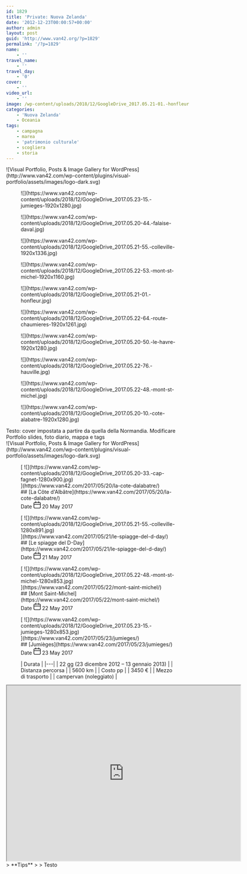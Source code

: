 ```yaml
---
id: 1829
title: 'Private: Nuova Zelanda'
date: '2012-12-23T00:00:57+00:00'
author: admin
layout: post
guid: 'http://www.van42.org/?p=1829'
permalink: '/?p=1829'
name:
    - ''
travel_name:
    - ''
travel_day:
    - '0'
cover:
    - ''
video_url:
    - ''
image: /wp-content/uploads/2018/12/GoogleDrive_2017.05.21-01.-honfleur.jpg
categories:
    - 'Nuova Zelanda'
    - Oceania
tags:
    - campagna
    - marea
    - 'patrimonio culturale'
    - scogliera
    - storia
---
```


<div class="wp-container-38 wp-block-columns has-2-columns"><div class="wp-container-36 wp-block-column"><div class="wp-block-visual-portfolio"><div class="vp-portfolio vp-uid-e0800eb6 vp-id-501" data-vp-content-source="images" data-vp-items-click-action="" data-vp-items-gap="15" data-vp-items-gap-vertical="" data-vp-items-style="default" data-vp-layout="slider" data-vp-next-page-url="" data-vp-pagination="load-more" data-vp-slider-arrows="false" data-vp-slider-autoplay="3" data-vp-slider-autoplay-hover-pause="false" data-vp-slider-bullets="true" data-vp-slider-bullets-dynamic="false" data-vp-slider-centered-slides="true" data-vp-slider-effect="slide" data-vp-slider-free-mode="true" data-vp-slider-free-mode-sticky="false" data-vp-slider-items-height="60%" data-vp-slider-items-min-height="" data-vp-slider-loop="true" data-vp-slider-mousewheel="false" data-vp-slider-slides-per-view="1" data-vp-slider-speed="1.5" data-vp-slider-thumbnails="false"><div class="vp-portfolio__preloader-wrap"><div class="vp-portfolio__preloader"> ![Visual Portfolio, Posts & Image Gallery for WordPress](http://www.van42.com/wp-content/plugins/visual-portfolio/assets/images/logo-dark.svg) </div> </div><div class="vp-portfolio__items-wrap"><div class="vp-portfolio__items vp-portfolio__items-style-default vp-portfolio__items-show-overlay-hover"><div class="vp-portfolio__item-wrap vp-portfolio__item-uid-29cbe859" data-vp-filter=""><div class="vp-portfolio__item-popup" data-vp-popup-img="https://www.van42.com/wp-content/uploads/2018/12/GoogleDrive_2017.05.23-15.-jumieges.jpg" data-vp-popup-img-size="1920x1280" data-vp-popup-img-srcset="https://www.van42.com/wp-content/uploads/2018/12/GoogleDrive_2017.05.23-15.-jumieges.jpg 2688w, https://www.van42.com/wp-content/uploads/2018/12/GoogleDrive_2017.05.23-15.-jumieges-300x200.jpg 300w, https://www.van42.com/wp-content/uploads/2018/12/GoogleDrive_2017.05.23-15.-jumieges-768x512.jpg 768w, https://www.van42.com/wp-content/uploads/2018/12/GoogleDrive_2017.05.23-15.-jumieges-1024x683.jpg 1024w, https://www.van42.com/wp-content/uploads/2018/12/GoogleDrive_2017.05.23-15.-jumieges-500x333.jpg 500w, https://www.van42.com/wp-content/uploads/2018/12/GoogleDrive_2017.05.23-15.-jumieges-800x533.jpg 800w, https://www.van42.com/wp-content/uploads/2018/12/GoogleDrive_2017.05.23-15.-jumieges-1280x853.jpg 1280w, https://www.van42.com/wp-content/uploads/2018/12/GoogleDrive_2017.05.23-15.-jumieges-1920x1280.jpg 1920w" data-vp-popup-md-img="https://www.van42.com/wp-content/uploads/2018/12/GoogleDrive_2017.05.23-15.-jumieges.jpg" data-vp-popup-md-img-size="800x533" data-vp-popup-sm-img="https://www.van42.com/wp-content/uploads/2018/12/GoogleDrive_2017.05.23-15.-jumieges.jpg" data-vp-popup-sm-img-size="500x333" style="display: none;">### normandy 4.1 – cover 1

 </div> <figure class="vp-portfolio__item"><div class="vp-portfolio__item-img-wrap"><div class="vp-portfolio__item-img"> ![](https://www.van42.com/wp-content/uploads/2018/12/GoogleDrive_2017.05.23-15.-jumieges-1920x1280.jpg)<div class="vp-portfolio__item-img-overlay"> </div> </div></div><figcaption class="vp-portfolio__item-overlay vp-portfolio__item-align-center"> </figcaption> </figure> </div><div class="vp-portfolio__item-wrap vp-portfolio__item-uid-23538d45" data-vp-filter=""><div class="vp-portfolio__item-popup" data-vp-popup-img="https://www.van42.com/wp-content/uploads/2018/12/GoogleDrive_2017.05.20-44.-falaise-daval.jpg" data-vp-popup-img-size="1800x1189" data-vp-popup-img-srcset="https://www.van42.com/wp-content/uploads/2018/12/GoogleDrive_2017.05.20-44.-falaise-daval.jpg 1800w, https://www.van42.com/wp-content/uploads/2018/12/GoogleDrive_2017.05.20-44.-falaise-daval-300x198.jpg 300w, https://www.van42.com/wp-content/uploads/2018/12/GoogleDrive_2017.05.20-44.-falaise-daval-768x507.jpg 768w, https://www.van42.com/wp-content/uploads/2018/12/GoogleDrive_2017.05.20-44.-falaise-daval-1024x676.jpg 1024w, https://www.van42.com/wp-content/uploads/2018/12/GoogleDrive_2017.05.20-44.-falaise-daval-500x330.jpg 500w, https://www.van42.com/wp-content/uploads/2018/12/GoogleDrive_2017.05.20-44.-falaise-daval-800x528.jpg 800w, https://www.van42.com/wp-content/uploads/2018/12/GoogleDrive_2017.05.20-44.-falaise-daval-1280x846.jpg 1280w" data-vp-popup-md-img="https://www.van42.com/wp-content/uploads/2018/12/GoogleDrive_2017.05.20-44.-falaise-daval.jpg" data-vp-popup-md-img-size="800x528" data-vp-popup-sm-img="https://www.van42.com/wp-content/uploads/2018/12/GoogleDrive_2017.05.20-44.-falaise-daval.jpg" data-vp-popup-sm-img-size="500x330" style="display: none;">### normandy 1.8 – cover 2

 </div> <figure class="vp-portfolio__item"><div class="vp-portfolio__item-img-wrap"><div class="vp-portfolio__item-img"> ![](https://www.van42.com/wp-content/uploads/2018/12/GoogleDrive_2017.05.20-44.-falaise-daval.jpg)<div class="vp-portfolio__item-img-overlay"> </div> </div></div><figcaption class="vp-portfolio__item-overlay vp-portfolio__item-align-center"> </figcaption> </figure> </div><div class="vp-portfolio__item-wrap vp-portfolio__item-uid-f3a8d45d" data-vp-filter=""><div class="vp-portfolio__item-popup" data-vp-popup-img="https://www.van42.com/wp-content/uploads/2018/12/GoogleDrive_2017.05.21-55.-colleville.jpg" data-vp-popup-img-size="1920x1336" data-vp-popup-img-srcset="https://www.van42.com/wp-content/uploads/2018/12/GoogleDrive_2017.05.21-55.-colleville.jpg 2544w, https://www.van42.com/wp-content/uploads/2018/12/GoogleDrive_2017.05.21-55.-colleville-300x209.jpg 300w, https://www.van42.com/wp-content/uploads/2018/12/GoogleDrive_2017.05.21-55.-colleville-768x534.jpg 768w, https://www.van42.com/wp-content/uploads/2018/12/GoogleDrive_2017.05.21-55.-colleville-1024x712.jpg 1024w, https://www.van42.com/wp-content/uploads/2018/12/GoogleDrive_2017.05.21-55.-colleville-500x348.jpg 500w, https://www.van42.com/wp-content/uploads/2018/12/GoogleDrive_2017.05.21-55.-colleville-800x557.jpg 800w, https://www.van42.com/wp-content/uploads/2018/12/GoogleDrive_2017.05.21-55.-colleville-1280x891.jpg 1280w, https://www.van42.com/wp-content/uploads/2018/12/GoogleDrive_2017.05.21-55.-colleville-1920x1336.jpg 1920w" data-vp-popup-md-img="https://www.van42.com/wp-content/uploads/2018/12/GoogleDrive_2017.05.21-55.-colleville.jpg" data-vp-popup-md-img-size="800x557" data-vp-popup-sm-img="https://www.van42.com/wp-content/uploads/2018/12/GoogleDrive_2017.05.21-55.-colleville.jpg" data-vp-popup-sm-img-size="500x348" style="display: none;">### normandy 2.10 – cover 3

 </div> <figure class="vp-portfolio__item"><div class="vp-portfolio__item-img-wrap"><div class="vp-portfolio__item-img"> ![](https://www.van42.com/wp-content/uploads/2018/12/GoogleDrive_2017.05.21-55.-colleville-1920x1336.jpg)<div class="vp-portfolio__item-img-overlay"> </div> </div></div><figcaption class="vp-portfolio__item-overlay vp-portfolio__item-align-center"> </figcaption> </figure> </div><div class="vp-portfolio__item-wrap vp-portfolio__item-uid-d21de282" data-vp-filter=""><div class="vp-portfolio__item-popup" data-vp-popup-img="https://www.van42.com/wp-content/uploads/2018/12/GoogleDrive_2017.05.22-53.-mont-st-michel.jpg" data-vp-popup-img-size="1920x1160" data-vp-popup-img-srcset="https://www.van42.com/wp-content/uploads/2018/12/GoogleDrive_2017.05.22-53.-mont-st-michel.jpg 2532w, https://www.van42.com/wp-content/uploads/2018/12/GoogleDrive_2017.05.22-53.-mont-st-michel-300x181.jpg 300w, https://www.van42.com/wp-content/uploads/2018/12/GoogleDrive_2017.05.22-53.-mont-st-michel-768x464.jpg 768w, https://www.van42.com/wp-content/uploads/2018/12/GoogleDrive_2017.05.22-53.-mont-st-michel-1024x619.jpg 1024w, https://www.van42.com/wp-content/uploads/2018/12/GoogleDrive_2017.05.22-53.-mont-st-michel-500x302.jpg 500w, https://www.van42.com/wp-content/uploads/2018/12/GoogleDrive_2017.05.22-53.-mont-st-michel-800x483.jpg 800w, https://www.van42.com/wp-content/uploads/2018/12/GoogleDrive_2017.05.22-53.-mont-st-michel-1280x773.jpg 1280w, https://www.van42.com/wp-content/uploads/2018/12/GoogleDrive_2017.05.22-53.-mont-st-michel-1920x1160.jpg 1920w" data-vp-popup-md-img="https://www.van42.com/wp-content/uploads/2018/12/GoogleDrive_2017.05.22-53.-mont-st-michel.jpg" data-vp-popup-md-img-size="800x483" data-vp-popup-sm-img="https://www.van42.com/wp-content/uploads/2018/12/GoogleDrive_2017.05.22-53.-mont-st-michel.jpg" data-vp-popup-sm-img-size="500x302" style="display: none;">### normandy 3.0 – cover 4

 </div> <figure class="vp-portfolio__item"><div class="vp-portfolio__item-img-wrap"><div class="vp-portfolio__item-img"> ![](https://www.van42.com/wp-content/uploads/2018/12/GoogleDrive_2017.05.22-53.-mont-st-michel-1920x1160.jpg)<div class="vp-portfolio__item-img-overlay"> </div> </div></div><figcaption class="vp-portfolio__item-overlay vp-portfolio__item-align-center"> </figcaption> </figure> </div><div class="vp-portfolio__item-wrap vp-portfolio__item-uid-843260e6" data-vp-filter=""><div class="vp-portfolio__item-popup" data-vp-popup-img="https://www.van42.com/wp-content/uploads/2018/12/GoogleDrive_2017.05.21-01.-honfleur.jpg" data-vp-popup-img-size="1800x1200" data-vp-popup-img-srcset="https://www.van42.com/wp-content/uploads/2018/12/GoogleDrive_2017.05.21-01.-honfleur.jpg 1800w, https://www.van42.com/wp-content/uploads/2018/12/GoogleDrive_2017.05.21-01.-honfleur-300x200.jpg 300w, https://www.van42.com/wp-content/uploads/2018/12/GoogleDrive_2017.05.21-01.-honfleur-768x512.jpg 768w, https://www.van42.com/wp-content/uploads/2018/12/GoogleDrive_2017.05.21-01.-honfleur-1024x683.jpg 1024w, https://www.van42.com/wp-content/uploads/2018/12/GoogleDrive_2017.05.21-01.-honfleur-500x333.jpg 500w, https://www.van42.com/wp-content/uploads/2018/12/GoogleDrive_2017.05.21-01.-honfleur-800x533.jpg 800w, https://www.van42.com/wp-content/uploads/2018/12/GoogleDrive_2017.05.21-01.-honfleur-1280x853.jpg 1280w" data-vp-popup-md-img="https://www.van42.com/wp-content/uploads/2018/12/GoogleDrive_2017.05.21-01.-honfleur.jpg" data-vp-popup-md-img-size="800x533" data-vp-popup-sm-img="https://www.van42.com/wp-content/uploads/2018/12/GoogleDrive_2017.05.21-01.-honfleur.jpg" data-vp-popup-sm-img-size="500x333" style="display: none;">### normandy 2.1 – cover 5

 </div> <figure class="vp-portfolio__item"><div class="vp-portfolio__item-img-wrap"><div class="vp-portfolio__item-img"> ![](https://www.van42.com/wp-content/uploads/2018/12/GoogleDrive_2017.05.21-01.-honfleur.jpg)<div class="vp-portfolio__item-img-overlay"> </div> </div></div><figcaption class="vp-portfolio__item-overlay vp-portfolio__item-align-center"> </figcaption> </figure> </div><div class="vp-portfolio__item-wrap vp-portfolio__item-uid-691228fd" data-vp-filter=""><div class="vp-portfolio__item-popup" data-vp-popup-img="https://www.van42.com/wp-content/uploads/2018/12/GoogleDrive_2017.05.22-64.-route-chaumieres.jpg" data-vp-popup-img-size="1920x1261" data-vp-popup-img-srcset="https://www.van42.com/wp-content/uploads/2018/12/GoogleDrive_2017.05.22-64.-route-chaumieres.jpg 2408w, https://www.van42.com/wp-content/uploads/2018/12/GoogleDrive_2017.05.22-64.-route-chaumieres-300x197.jpg 300w, https://www.van42.com/wp-content/uploads/2018/12/GoogleDrive_2017.05.22-64.-route-chaumieres-768x505.jpg 768w, https://www.van42.com/wp-content/uploads/2018/12/GoogleDrive_2017.05.22-64.-route-chaumieres-1024x673.jpg 1024w, https://www.van42.com/wp-content/uploads/2018/12/GoogleDrive_2017.05.22-64.-route-chaumieres-500x328.jpg 500w, https://www.van42.com/wp-content/uploads/2018/12/GoogleDrive_2017.05.22-64.-route-chaumieres-800x526.jpg 800w, https://www.van42.com/wp-content/uploads/2018/12/GoogleDrive_2017.05.22-64.-route-chaumieres-1280x841.jpg 1280w, https://www.van42.com/wp-content/uploads/2018/12/GoogleDrive_2017.05.22-64.-route-chaumieres-1920x1261.jpg 1920w" data-vp-popup-md-img="https://www.van42.com/wp-content/uploads/2018/12/GoogleDrive_2017.05.22-64.-route-chaumieres.jpg" data-vp-popup-md-img-size="800x526" data-vp-popup-sm-img="https://www.van42.com/wp-content/uploads/2018/12/GoogleDrive_2017.05.22-64.-route-chaumieres.jpg" data-vp-popup-sm-img-size="500x328" style="display: none;">### normandy 3.10 – cover 6

 </div> <figure class="vp-portfolio__item"><div class="vp-portfolio__item-img-wrap"><div class="vp-portfolio__item-img"> ![](https://www.van42.com/wp-content/uploads/2018/12/GoogleDrive_2017.05.22-64.-route-chaumieres-1920x1261.jpg)<div class="vp-portfolio__item-img-overlay"> </div> </div></div><figcaption class="vp-portfolio__item-overlay vp-portfolio__item-align-center"> </figcaption> </figure> </div><div class="vp-portfolio__item-wrap vp-portfolio__item-uid-92c42226" data-vp-filter=""><div class="vp-portfolio__item-popup" data-vp-popup-img="https://www.van42.com/wp-content/uploads/2018/12/GoogleDrive_2017.05.20-50.-le-havre.jpg" data-vp-popup-img-size="1920x1280" data-vp-popup-img-srcset="https://www.van42.com/wp-content/uploads/2018/12/GoogleDrive_2017.05.20-50.-le-havre.jpg 2588w, https://www.van42.com/wp-content/uploads/2018/12/GoogleDrive_2017.05.20-50.-le-havre-300x200.jpg 300w, https://www.van42.com/wp-content/uploads/2018/12/GoogleDrive_2017.05.20-50.-le-havre-768x512.jpg 768w, https://www.van42.com/wp-content/uploads/2018/12/GoogleDrive_2017.05.20-50.-le-havre-1024x683.jpg 1024w, https://www.van42.com/wp-content/uploads/2018/12/GoogleDrive_2017.05.20-50.-le-havre-500x333.jpg 500w, https://www.van42.com/wp-content/uploads/2018/12/GoogleDrive_2017.05.20-50.-le-havre-800x534.jpg 800w, https://www.van42.com/wp-content/uploads/2018/12/GoogleDrive_2017.05.20-50.-le-havre-1280x854.jpg 1280w, https://www.van42.com/wp-content/uploads/2018/12/GoogleDrive_2017.05.20-50.-le-havre-1920x1280.jpg 1920w" data-vp-popup-md-img="https://www.van42.com/wp-content/uploads/2018/12/GoogleDrive_2017.05.20-50.-le-havre.jpg" data-vp-popup-md-img-size="800x534" data-vp-popup-sm-img="https://www.van42.com/wp-content/uploads/2018/12/GoogleDrive_2017.05.20-50.-le-havre.jpg" data-vp-popup-sm-img-size="500x333" style="display: none;">### normandy 1.11 – cover 7

 </div> <figure class="vp-portfolio__item"><div class="vp-portfolio__item-img-wrap"><div class="vp-portfolio__item-img"> ![](https://www.van42.com/wp-content/uploads/2018/12/GoogleDrive_2017.05.20-50.-le-havre-1920x1280.jpg)<div class="vp-portfolio__item-img-overlay"> </div> </div></div><figcaption class="vp-portfolio__item-overlay vp-portfolio__item-align-center"> </figcaption> </figure> </div><div class="vp-portfolio__item-wrap vp-portfolio__item-uid-b37114f9" data-vp-filter=""><div class="vp-portfolio__item-popup" data-vp-popup-img="https://www.van42.com/wp-content/uploads/2018/12/GoogleDrive_2017.05.22-76.-hauville.jpg" data-vp-popup-img-size="1800x1314" data-vp-popup-img-srcset="https://www.van42.com/wp-content/uploads/2018/12/GoogleDrive_2017.05.22-76.-hauville.jpg 1800w, https://www.van42.com/wp-content/uploads/2018/12/GoogleDrive_2017.05.22-76.-hauville-300x219.jpg 300w, https://www.van42.com/wp-content/uploads/2018/12/GoogleDrive_2017.05.22-76.-hauville-768x561.jpg 768w, https://www.van42.com/wp-content/uploads/2018/12/GoogleDrive_2017.05.22-76.-hauville-1024x748.jpg 1024w, https://www.van42.com/wp-content/uploads/2018/12/GoogleDrive_2017.05.22-76.-hauville-500x365.jpg 500w, https://www.van42.com/wp-content/uploads/2018/12/GoogleDrive_2017.05.22-76.-hauville-800x584.jpg 800w, https://www.van42.com/wp-content/uploads/2018/12/GoogleDrive_2017.05.22-76.-hauville-1280x934.jpg 1280w" data-vp-popup-md-img="https://www.van42.com/wp-content/uploads/2018/12/GoogleDrive_2017.05.22-76.-hauville.jpg" data-vp-popup-md-img-size="800x584" data-vp-popup-sm-img="https://www.van42.com/wp-content/uploads/2018/12/GoogleDrive_2017.05.22-76.-hauville.jpg" data-vp-popup-sm-img-size="500x365" style="display: none;">### normandy 3.11 – cover 8

 </div> <figure class="vp-portfolio__item"><div class="vp-portfolio__item-img-wrap"><div class="vp-portfolio__item-img"> ![](https://www.van42.com/wp-content/uploads/2018/12/GoogleDrive_2017.05.22-76.-hauville.jpg)<div class="vp-portfolio__item-img-overlay"> </div> </div></div><figcaption class="vp-portfolio__item-overlay vp-portfolio__item-align-center"> </figcaption> </figure> </div><div class="vp-portfolio__item-wrap vp-portfolio__item-uid-b9e3efc8" data-vp-filter=""><div class="vp-portfolio__item-popup" data-vp-popup-img="https://www.van42.com/wp-content/uploads/2018/12/GoogleDrive_2017.05.22-48.-mont-st-michel.jpg" data-vp-popup-img-size="1800x1200" data-vp-popup-img-srcset="https://www.van42.com/wp-content/uploads/2018/12/GoogleDrive_2017.05.22-48.-mont-st-michel.jpg 1800w, https://www.van42.com/wp-content/uploads/2018/12/GoogleDrive_2017.05.22-48.-mont-st-michel-300x200.jpg 300w, https://www.van42.com/wp-content/uploads/2018/12/GoogleDrive_2017.05.22-48.-mont-st-michel-768x512.jpg 768w, https://www.van42.com/wp-content/uploads/2018/12/GoogleDrive_2017.05.22-48.-mont-st-michel-1024x683.jpg 1024w, https://www.van42.com/wp-content/uploads/2018/12/GoogleDrive_2017.05.22-48.-mont-st-michel-500x333.jpg 500w, https://www.van42.com/wp-content/uploads/2018/12/GoogleDrive_2017.05.22-48.-mont-st-michel-800x533.jpg 800w, https://www.van42.com/wp-content/uploads/2018/12/GoogleDrive_2017.05.22-48.-mont-st-michel-1280x853.jpg 1280w" data-vp-popup-md-img="https://www.van42.com/wp-content/uploads/2018/12/GoogleDrive_2017.05.22-48.-mont-st-michel.jpg" data-vp-popup-md-img-size="800x533" data-vp-popup-sm-img="https://www.van42.com/wp-content/uploads/2018/12/GoogleDrive_2017.05.22-48.-mont-st-michel.jpg" data-vp-popup-sm-img-size="500x333" style="display: none;">### normandy 3.0 – cover 9

 </div> <figure class="vp-portfolio__item"><div class="vp-portfolio__item-img-wrap"><div class="vp-portfolio__item-img"> ![](https://www.van42.com/wp-content/uploads/2018/12/GoogleDrive_2017.05.22-48.-mont-st-michel.jpg)<div class="vp-portfolio__item-img-overlay"> </div> </div></div><figcaption class="vp-portfolio__item-overlay vp-portfolio__item-align-center"> </figcaption> </figure> </div><div class="vp-portfolio__item-wrap vp-portfolio__item-uid-4e1e1e6a" data-vp-filter=""><div class="vp-portfolio__item-popup" data-vp-popup-img="https://www.van42.com/wp-content/uploads/2018/12/GoogleDrive_2017.05.20-10.-cote-alabatre.jpg" data-vp-popup-img-size="1920x1280" data-vp-popup-img-srcset="https://www.van42.com/wp-content/uploads/2018/12/GoogleDrive_2017.05.20-10.-cote-alabatre.jpg 2688w, https://www.van42.com/wp-content/uploads/2018/12/GoogleDrive_2017.05.20-10.-cote-alabatre-300x200.jpg 300w, https://www.van42.com/wp-content/uploads/2018/12/GoogleDrive_2017.05.20-10.-cote-alabatre-768x512.jpg 768w, https://www.van42.com/wp-content/uploads/2018/12/GoogleDrive_2017.05.20-10.-cote-alabatre-1024x683.jpg 1024w, https://www.van42.com/wp-content/uploads/2018/12/GoogleDrive_2017.05.20-10.-cote-alabatre-500x333.jpg 500w, https://www.van42.com/wp-content/uploads/2018/12/GoogleDrive_2017.05.20-10.-cote-alabatre-800x533.jpg 800w, https://www.van42.com/wp-content/uploads/2018/12/GoogleDrive_2017.05.20-10.-cote-alabatre-1280x853.jpg 1280w, https://www.van42.com/wp-content/uploads/2018/12/GoogleDrive_2017.05.20-10.-cote-alabatre-1920x1280.jpg 1920w" data-vp-popup-md-img="https://www.van42.com/wp-content/uploads/2018/12/GoogleDrive_2017.05.20-10.-cote-alabatre.jpg" data-vp-popup-md-img-size="800x533" data-vp-popup-sm-img="https://www.van42.com/wp-content/uploads/2018/12/GoogleDrive_2017.05.20-10.-cote-alabatre.jpg" data-vp-popup-sm-img-size="500x333" style="display: none;">### normandy 1.5 – cover 10

 </div> <figure class="vp-portfolio__item"><div class="vp-portfolio__item-img-wrap"><div class="vp-portfolio__item-img"> ![](https://www.van42.com/wp-content/uploads/2018/12/GoogleDrive_2017.05.20-10.-cote-alabatre-1920x1280.jpg)<div class="vp-portfolio__item-img-overlay"> </div> </div></div><figcaption class="vp-portfolio__item-overlay vp-portfolio__item-align-center"> </figcaption> </figure> </div> </div><div class="vp-portfolio__items-bullets"></div> </div> </div> </div>Testo: cover impostata a partire da quella della Normandia. Modificare Portfolio slides, foto diario, mappa e tags

<div class="wp-block-visual-portfolio"><div class="vp-portfolio vp-uid-840ef450 vp-id-529" data-vp-content-source="post-based" data-vp-items-click-action="url" data-vp-items-gap="5" data-vp-items-gap-vertical="" data-vp-items-style="default" data-vp-layout="tiles" data-vp-next-page-url="" data-vp-pagination="load-more" data-vp-tiles-type="4|1,1|"><div class="vp-portfolio__preloader-wrap"><div class="vp-portfolio__preloader"> ![Visual Portfolio, Posts & Image Gallery for WordPress](http://www.van42.com/wp-content/plugins/visual-portfolio/assets/images/logo-dark.svg) </div> </div><div class="vp-portfolio__items-wrap"><div class="vp-portfolio__items vp-portfolio__items-style-default vp-portfolio__items-show-overlay-hover"> <article class="vp-portfolio__item-wrap post-461 post type-post status-publish format-standard has-post-thumbnail hentry category-europa category-francia tag-marea tag-scogliera vp-portfolio__item-uid-9c90e075" data-vp-filter="europa,francia"><div class="vp-portfolio__item-popup" data-vp-popup-img="https://www.van42.com/wp-content/uploads/2018/12/GoogleDrive_2017.05.20-33.-cap-fagnet.jpg" data-vp-popup-img-size="1920x1350" data-vp-popup-img-srcset="https://www.van42.com/wp-content/uploads/2018/12/GoogleDrive_2017.05.20-33.-cap-fagnet.jpg 2412w, https://www.van42.com/wp-content/uploads/2018/12/GoogleDrive_2017.05.20-33.-cap-fagnet-300x211.jpg 300w, https://www.van42.com/wp-content/uploads/2018/12/GoogleDrive_2017.05.20-33.-cap-fagnet-768x540.jpg 768w, https://www.van42.com/wp-content/uploads/2018/12/GoogleDrive_2017.05.20-33.-cap-fagnet-1024x720.jpg 1024w, https://www.van42.com/wp-content/uploads/2018/12/GoogleDrive_2017.05.20-33.-cap-fagnet-500x352.jpg 500w, https://www.van42.com/wp-content/uploads/2018/12/GoogleDrive_2017.05.20-33.-cap-fagnet-800x563.jpg 800w, https://www.van42.com/wp-content/uploads/2018/12/GoogleDrive_2017.05.20-33.-cap-fagnet-1280x900.jpg 1280w, https://www.van42.com/wp-content/uploads/2018/12/GoogleDrive_2017.05.20-33.-cap-fagnet-1920x1350.jpg 1920w" data-vp-popup-md-img="https://www.van42.com/wp-content/uploads/2018/12/GoogleDrive_2017.05.20-33.-cap-fagnet.jpg" data-vp-popup-md-img-size="800x563" data-vp-popup-sm-img="https://www.van42.com/wp-content/uploads/2018/12/GoogleDrive_2017.05.20-33.-cap-fagnet.jpg" data-vp-popup-sm-img-size="500x352" style="display: none;">### normandy 1.6

 </div> <figure class="vp-portfolio__item"><div class="vp-portfolio__item-img-wrap"><div class="vp-portfolio__item-img"> [ ![](https://www.van42.com/wp-content/uploads/2018/12/GoogleDrive_2017.05.20-33.-cap-fagnet-1280x900.jpg)<div class="vp-portfolio__item-img-overlay"> </div> ](https://www.van42.com/2017/05/20/la-cote-dalabatre/) </div></div><figcaption class="vp-portfolio__item-overlay vp-portfolio__item-align-left"><div class="vp-portfolio__item-meta">##  [La Côte d'Albâtre](https://www.van42.com/2017/05/20/la-cote-dalabatre/)

<div class="vp-portfolio__item-meta-inline"><div class="vp-portfolio__item-meta-part vp-portfolio__item-meta-date"> <span class="vp-portfolio__item-meta-part-icon"> <span class="vp-screen-reader-text"> Date </span> <svg class="vp-svg-icon" fill="none" height="20" viewbox="0 0 20 20" width="20" xmlns="http://www.w3.org/2000/svg"> <rect fill="transparent" height="15.5" rx="3" stroke="currentColor" stroke-width="1.5" width="18" x="1" y="3.5"></rect> <path d="M6 5V1M14 5V1" fill="transparent" stroke="currentColor" stroke-linecap="round" stroke-linejoin="round" stroke-width="1.5"></path> <path d="M18.5 9H1.5" fill="transparent" stroke="currentColor" stroke-width="1.5"></path></svg> </span> <span class="vp-portfolio__item-meta-part-text"> 20 May 2017 </span></div></div> </div> </figcaption> </figure> </article> <article class="vp-portfolio__item-wrap post-464 post type-post status-publish format-standard has-post-thumbnail hentry category-europa category-francia tag-patrimonio-culturale tag-storia vp-portfolio__item-uid-ecfa14fa" data-vp-filter="europa,francia"><div class="vp-portfolio__item-popup" data-vp-popup-img="https://www.van42.com/wp-content/uploads/2018/12/GoogleDrive_2017.05.21-55.-colleville.jpg" data-vp-popup-img-size="1920x1336" data-vp-popup-img-srcset="https://www.van42.com/wp-content/uploads/2018/12/GoogleDrive_2017.05.21-55.-colleville.jpg 2544w, https://www.van42.com/wp-content/uploads/2018/12/GoogleDrive_2017.05.21-55.-colleville-300x209.jpg 300w, https://www.van42.com/wp-content/uploads/2018/12/GoogleDrive_2017.05.21-55.-colleville-768x534.jpg 768w, https://www.van42.com/wp-content/uploads/2018/12/GoogleDrive_2017.05.21-55.-colleville-1024x712.jpg 1024w, https://www.van42.com/wp-content/uploads/2018/12/GoogleDrive_2017.05.21-55.-colleville-500x348.jpg 500w, https://www.van42.com/wp-content/uploads/2018/12/GoogleDrive_2017.05.21-55.-colleville-800x557.jpg 800w, https://www.van42.com/wp-content/uploads/2018/12/GoogleDrive_2017.05.21-55.-colleville-1280x891.jpg 1280w, https://www.van42.com/wp-content/uploads/2018/12/GoogleDrive_2017.05.21-55.-colleville-1920x1336.jpg 1920w" data-vp-popup-md-img="https://www.van42.com/wp-content/uploads/2018/12/GoogleDrive_2017.05.21-55.-colleville.jpg" data-vp-popup-md-img-size="800x557" data-vp-popup-sm-img="https://www.van42.com/wp-content/uploads/2018/12/GoogleDrive_2017.05.21-55.-colleville.jpg" data-vp-popup-sm-img-size="500x348" style="display: none;">### normandy 2.10 – cover 3

 </div> <figure class="vp-portfolio__item"><div class="vp-portfolio__item-img-wrap"><div class="vp-portfolio__item-img"> [ ![](https://www.van42.com/wp-content/uploads/2018/12/GoogleDrive_2017.05.21-55.-colleville-1280x891.jpg)<div class="vp-portfolio__item-img-overlay"> </div> ](https://www.van42.com/2017/05/21/le-spiagge-del-d-day/) </div></div><figcaption class="vp-portfolio__item-overlay vp-portfolio__item-align-left"><div class="vp-portfolio__item-meta">##  [Le spiagge del D-Day](https://www.van42.com/2017/05/21/le-spiagge-del-d-day/)

<div class="vp-portfolio__item-meta-inline"><div class="vp-portfolio__item-meta-part vp-portfolio__item-meta-date"> <span class="vp-portfolio__item-meta-part-icon"> <span class="vp-screen-reader-text"> Date </span> <svg class="vp-svg-icon" fill="none" height="20" viewbox="0 0 20 20" width="20" xmlns="http://www.w3.org/2000/svg"> <rect fill="transparent" height="15.5" rx="3" stroke="currentColor" stroke-width="1.5" width="18" x="1" y="3.5"></rect> <path d="M6 5V1M14 5V1" fill="transparent" stroke="currentColor" stroke-linecap="round" stroke-linejoin="round" stroke-width="1.5"></path> <path d="M18.5 9H1.5" fill="transparent" stroke="currentColor" stroke-width="1.5"></path></svg> </span> <span class="vp-portfolio__item-meta-part-text"> 21 May 2017 </span></div></div> </div> </figcaption> </figure> </article> <article class="vp-portfolio__item-wrap post-466 post type-post status-publish format-standard has-post-thumbnail hentry category-europa category-francia tag-architettura tag-campagna tag-marea tag-patrimonio-culturale vp-portfolio__item-uid-02f475d6" data-vp-filter="europa,francia"><div class="vp-portfolio__item-popup" data-vp-popup-img="https://www.van42.com/wp-content/uploads/2018/12/GoogleDrive_2017.05.22-48.-mont-st-michel.jpg" data-vp-popup-img-size="1800x1200" data-vp-popup-img-srcset="https://www.van42.com/wp-content/uploads/2018/12/GoogleDrive_2017.05.22-48.-mont-st-michel.jpg 1800w, https://www.van42.com/wp-content/uploads/2018/12/GoogleDrive_2017.05.22-48.-mont-st-michel-300x200.jpg 300w, https://www.van42.com/wp-content/uploads/2018/12/GoogleDrive_2017.05.22-48.-mont-st-michel-768x512.jpg 768w, https://www.van42.com/wp-content/uploads/2018/12/GoogleDrive_2017.05.22-48.-mont-st-michel-1024x683.jpg 1024w, https://www.van42.com/wp-content/uploads/2018/12/GoogleDrive_2017.05.22-48.-mont-st-michel-500x333.jpg 500w, https://www.van42.com/wp-content/uploads/2018/12/GoogleDrive_2017.05.22-48.-mont-st-michel-800x533.jpg 800w, https://www.van42.com/wp-content/uploads/2018/12/GoogleDrive_2017.05.22-48.-mont-st-michel-1280x853.jpg 1280w" data-vp-popup-md-img="https://www.van42.com/wp-content/uploads/2018/12/GoogleDrive_2017.05.22-48.-mont-st-michel.jpg" data-vp-popup-md-img-size="800x533" data-vp-popup-sm-img="https://www.van42.com/wp-content/uploads/2018/12/GoogleDrive_2017.05.22-48.-mont-st-michel.jpg" data-vp-popup-sm-img-size="500x333" style="display: none;">### normandy 3.0 – cover 9

 </div> <figure class="vp-portfolio__item"><div class="vp-portfolio__item-img-wrap"><div class="vp-portfolio__item-img"> [ ![](https://www.van42.com/wp-content/uploads/2018/12/GoogleDrive_2017.05.22-48.-mont-st-michel-1280x853.jpg)<div class="vp-portfolio__item-img-overlay"> </div> ](https://www.van42.com/2017/05/22/mont-saint-michel/) </div></div><figcaption class="vp-portfolio__item-overlay vp-portfolio__item-align-left"><div class="vp-portfolio__item-meta">##  [Mont Saint-Michel](https://www.van42.com/2017/05/22/mont-saint-michel/)

<div class="vp-portfolio__item-meta-inline"><div class="vp-portfolio__item-meta-part vp-portfolio__item-meta-date"> <span class="vp-portfolio__item-meta-part-icon"> <span class="vp-screen-reader-text"> Date </span> <svg class="vp-svg-icon" fill="none" height="20" viewbox="0 0 20 20" width="20" xmlns="http://www.w3.org/2000/svg"> <rect fill="transparent" height="15.5" rx="3" stroke="currentColor" stroke-width="1.5" width="18" x="1" y="3.5"></rect> <path d="M6 5V1M14 5V1" fill="transparent" stroke="currentColor" stroke-linecap="round" stroke-linejoin="round" stroke-width="1.5"></path> <path d="M18.5 9H1.5" fill="transparent" stroke="currentColor" stroke-width="1.5"></path></svg> </span> <span class="vp-portfolio__item-meta-part-text"> 22 May 2017 </span></div></div> </div> </figcaption> </figure> </article> <article class="vp-portfolio__item-wrap post-468 post type-post status-publish format-standard has-post-thumbnail hentry category-europa category-francia tag-architettura tag-campagna tag-patrimonio-culturale vp-portfolio__item-uid-e54c58d1" data-vp-filter="europa,francia"><div class="vp-portfolio__item-popup" data-vp-popup-img="https://www.van42.com/wp-content/uploads/2018/12/GoogleDrive_2017.05.23-15.-jumieges.jpg" data-vp-popup-img-size="1920x1280" data-vp-popup-img-srcset="https://www.van42.com/wp-content/uploads/2018/12/GoogleDrive_2017.05.23-15.-jumieges.jpg 2688w, https://www.van42.com/wp-content/uploads/2018/12/GoogleDrive_2017.05.23-15.-jumieges-300x200.jpg 300w, https://www.van42.com/wp-content/uploads/2018/12/GoogleDrive_2017.05.23-15.-jumieges-768x512.jpg 768w, https://www.van42.com/wp-content/uploads/2018/12/GoogleDrive_2017.05.23-15.-jumieges-1024x683.jpg 1024w, https://www.van42.com/wp-content/uploads/2018/12/GoogleDrive_2017.05.23-15.-jumieges-500x333.jpg 500w, https://www.van42.com/wp-content/uploads/2018/12/GoogleDrive_2017.05.23-15.-jumieges-800x533.jpg 800w, https://www.van42.com/wp-content/uploads/2018/12/GoogleDrive_2017.05.23-15.-jumieges-1280x853.jpg 1280w, https://www.van42.com/wp-content/uploads/2018/12/GoogleDrive_2017.05.23-15.-jumieges-1920x1280.jpg 1920w" data-vp-popup-md-img="https://www.van42.com/wp-content/uploads/2018/12/GoogleDrive_2017.05.23-15.-jumieges.jpg" data-vp-popup-md-img-size="800x533" data-vp-popup-sm-img="https://www.van42.com/wp-content/uploads/2018/12/GoogleDrive_2017.05.23-15.-jumieges.jpg" data-vp-popup-sm-img-size="500x333" style="display: none;">### normandy 4.1 – cover 1

 </div> <figure class="vp-portfolio__item"><div class="vp-portfolio__item-img-wrap"><div class="vp-portfolio__item-img"> [ ![](https://www.van42.com/wp-content/uploads/2018/12/GoogleDrive_2017.05.23-15.-jumieges-1280x853.jpg)<div class="vp-portfolio__item-img-overlay"> </div> ](https://www.van42.com/2017/05/23/jumieges/) </div></div><figcaption class="vp-portfolio__item-overlay vp-portfolio__item-align-left"><div class="vp-portfolio__item-meta">##  [Jumièges](https://www.van42.com/2017/05/23/jumieges/)

<div class="vp-portfolio__item-meta-inline"><div class="vp-portfolio__item-meta-part vp-portfolio__item-meta-date"> <span class="vp-portfolio__item-meta-part-icon"> <span class="vp-screen-reader-text"> Date </span> <svg class="vp-svg-icon" fill="none" height="20" viewbox="0 0 20 20" width="20" xmlns="http://www.w3.org/2000/svg"> <rect fill="transparent" height="15.5" rx="3" stroke="currentColor" stroke-width="1.5" width="18" x="1" y="3.5"></rect> <path d="M6 5V1M14 5V1" fill="transparent" stroke="currentColor" stroke-linecap="round" stroke-linejoin="round" stroke-width="1.5"></path> <path d="M18.5 9H1.5" fill="transparent" stroke="currentColor" stroke-width="1.5"></path></svg> </span> <span class="vp-portfolio__item-meta-part-text"> 23 May 2017 </span></div></div> </div> </figcaption> </figure> </article> </div> </div> </div> </div> </div><div class="wp-container-37 wp-block-column"><figure class="wp-block-table is-style-stripes">| Durata |
|---|
| 22 gg (23 dicembre 2012 – 13 gennaio 2013) |
| Distanza percorsa |
| 5600 km |
| Costo pp |
| 3450 € |
| Mezzo di trasporto |
| campervan (noleggiato) |

</figure><iframe height="480" loading="lazy" src="https://www.google.com/maps/d/u/0/embed?mid=1_AWjlxxY_EIkEBez5EtAzE0Qwcw" width="640"></iframe>> **Tips**
> 
> Testo

</div></div>
